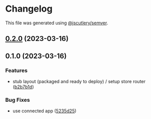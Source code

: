 # Changelog

This file was generated using [@jscutlery/semver](https://github.com/jscutlery/semver).

## [0.2.0](https://github.com/permafacts/el-cap/compare/el-cap-0.1.0...el-cap-0.2.0) (2023-03-16)

## 0.1.0 (2023-03-16)


### Features

* stub layout (packaged and ready to deploy) / setup store router ([b2b7b1d](https://github.com/permafacts/el-cap/commit/b2b7b1dd5872b679f407c18c83d5b85475d82d6c))


### Bug Fixes

* use connected app ([5235d25](https://github.com/permafacts/el-cap/commit/5235d25b9256fa70e58fda2b362a467094a9cfc6))
